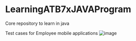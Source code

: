 # LearningATB7xJAVAProgram
Core repository to learn in java 

Test cases for Employee mobile applications
![image](https://github.com/user-attachments/assets/391322ff-2da6-4ea3-903c-dd55e461be43)

